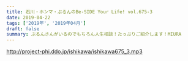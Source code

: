 ```yaml
---
title: 石川・ホンマ・ぶるんのBe-SIDE Your Life! vol.675-3
date: 2019-04-22
tags: ['2019年', '2019年04月']
draft: false
summary: ぶるんさんがいるのでもちろん人生相談！たっぷりご紹介します！MIURA
---
```


http://project-phi.ddo.jp/ishikawa/ishikawa675_3.mp3
